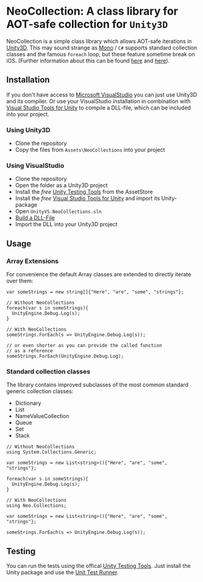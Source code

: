 # NeoCollection: A class library for AOT-safe collection for `Unity3D`

NeoCollection is a simple class library which allows AOT-safe iterations in [Unity3D](http://unity3d.com). This may sound strange as
[Mono](http://www.mono-project.com) / `C#` supports standard collection classes and the famous `foreach` loop, but
these feature sometime break on iOS. (Further information about this can be found [here](http://forum.unity3d.com/threads/system-string-doesnt-implement-interface-system-collections-ienumerator-crash.168019/)
and [here](http://www.makegamessa.com/discussion/1493/its-official-foreach-is-bad-in-unity/p1)).

## Installation

If you don't have access to [Microsoft VisualStudio](http://msdn.microsoft.com/de-de/vstudio) you can just use Unity3D and its compiler.
Or use your VisualStudio installation in combination with [Visual Studio Tools for Unity](http://unityvs.com) to compile a DLL-file, which
can be included into your project.

### Using Unity3D

* Clone the repository
* Copy the files from `Assets\NeoCollections` into your project

### Using VisualStudio

* Clone the repository
* Open the folder as a Unity3D project
* Install the *free* [Unity Testing Tools](https://www.assetstore.unity3d.com/#/content/13802) from the AssetStore
* Install the *free* [Visual Studio Tools for Unity](http://unityvs.com) and import its Unity-package
* Open `UnityVS.NeoCollections.sln`
* [Build a DLL-File](http://forum.unity3d.com/threads/video-tutorial-how-to-use-visual-studio-for-all-your-unity-development.120327)
* Import the DLL into your Unity3D project

## Usage

### Array Extensions

For convenience the default Array classes are extended to directly iterate over them:

```
var someStrings = new string[]{"Here", "are", "some", "strings"};

// Without NeoCollections
foreach(var s in someStrings){
  UnityEngine.Debug.Log(s);
}

// With NeoCollections
someStrings.ForEach(s => UnityEngine.Debug.Log(s));

// or even shorter as you can provide the called function
// as a reference
someStrings.ForEach(UnityEngine.Debug.Log);
```

### Standard collection classes

The library contains improved subclasses of the most common standard generic collection classes:
* Dictionary
* List
* NameValueCollection
* Queue
* Set
* Stack

```
// Without NeoCollections
using System.Collections.Generic;

var someStrings = new List<string>(){"Here", "are", "some", "strings"};

foreach(var s in someStrings){
  UnityEngine.Debug.Log(s);
}

// With NeoCollections
using Neo.Collections;

var someStrings = new List<string>(){"Here", "are", "some", "strings"};

someStrings.ForEach(s => UnityEngine.Debug.Log(s));
```

## Testing

You can run the tests using the offical [Unity Testing Tools](https://www.assetstore.unity3d.com/#/content/13802). Just install the Unity package and use the [Unit Test Runner](http://www.tallior.com/introduction-to-unity-test-tools/).